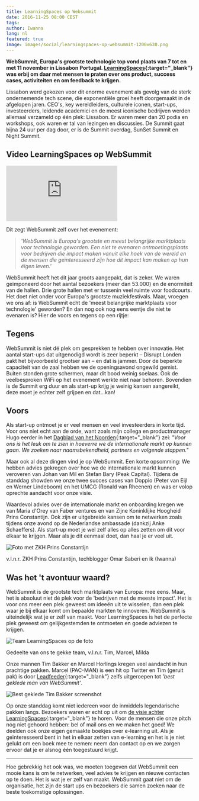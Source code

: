 ```yaml
---
title: LearningSpaces op Websummit
date: 2016-11-25 08:00 CEST
tags:
author: Iwanna
lang: nl
featured: true
image: images/social/learningspaces-op-websummit-1200x630.png
---
```


**WebSummit, Europa's grootste technologie top vond plaats van 7 tot en met 11 november in Lissabon Portugal. [LearningSpaces](http://www.learningspaces.nl){:target="_blank"} was erbij om daar met mensen te praten over ons product, success cases, activiteiten en om feedback te krijgen.**

Lissabon werd gekozen voor dit enorme evenement als gevolg van de sterk ondernemende tech scene, die exponentiële groei heeft doorgemaakt in de afgelopen jaren. CEO's, key wereldleiders, culturele iconen, start-ups, investeerders, leidende academici en de meest iconische bedrijven werden allemaal verzameld op één plek: Lissabon. Er waren meer dan 20 podia en workshops, ook waren er tal van lezingen en discussies. De Summit gaat bijna 24 uur per dag door, er is de Summit overdag, SunSet Summit en Night Summit.

## Video LearningSpaces op WebSummit
<iframe src="https://www.youtube.com/embed/DrthVboEENE" frameborder="0" allowfullscreen></iframe>

Dit zegt WebSummit zelf over het evenement:

> *'WebSummit is Europa's grootste en meest belangrijke marktplaats voor technologie geworden. Een niet te evenaren ontmoetingsplaats voor bedrijven die impact maken vanuit elke hoek van de wereld en de mensen die geïnteresseerd zijn hoe dit impact kan maken op hun éigen leven.'*  

WebSummit heeft het dit jaar groots aangepakt, dat is zeker. We waren geïmponeerd door het aantal bezoekers (meer dan 53.000) en de enormiteit van de hallen. Drie grote hallen met er tussenin veel ruimte voor foodcourts. Het doet niet onder voor Europa's grootste muziekfestivals. Maar, vroegen we ons af: is WebSummit echt de 'meest belangrijke marktplaats voor technologie' geworden? En dan nog ook nog eens eentje die niet te evenaren is? Hier de voors en tegens op een rijtje:

## Tegens
WebSummit is niet dé plek om gesprekken te hebben over innovatie. Het aantal start-ups dat uitgenodigd wordt is zeer beperkt – Disrupt Londen pakt het bijvoorbeeld grootser aan – en dat is jammer. Door de beperkte capaciteit van de zaal hebben we de openingsavond ongewild gemist. Buiten stonden grote schermen, maar dit bood weinig soelaas. Ook de veelbesproken WiFi op het evenement werkte niet naar behoren. Bovendien is de Summit erg duur en als start-up krijg je weinig kansen aangereikt, deze moet je echter zelf grijpen en dat...kan!

## Voors
Als start-up ontmoet je er veel mensen en veel investeerders in korte tijd. Voor ons niet echt aan de orde, want zoals mijn collega en productmanager Hugo eerder in het [Dagblad van het Noorden](http://www.dvhn.nl/economie/LearningSpaces-is-%E2%80%98vreemde-eend-in-de-bijt%E2%80%99-21731305.html){:target="_blank"} zei: *"Voor ons is het leuk om te zien in hoeverre we de internationale markt op kunnen gaan. We zoeken naar naamsbekendheid, partners en volgende stappen."*

Maar ook al deze dingen vind je op WebSummit. Een korte opsomming: We hebben advies gekregen over hoe we de internationale markt kunnen veroveren van Johan van Mil en Stefan Bary (Peak Capital). Tijdens de standdag showden we onze twee succes cases van Doppio (Peter van Eijl en Werner Lindeboom) en het UMCG (Ronald van Rheenen) en was er volop oprechte aandacht voor onze visie.

Waardevol advies over de internationale markt en onboarding kregen we van Maria d'Orey van Faber ventures en van Zijne Koninklijke Hoogheid Prins Constantijn. Ook zijn er uitgebreide kansen om te netwerken zoals tijdens onze avond op de Nederlandse ambassade (dankzij Anke Schaeffers). Als start-up moet je wel zelf alles op alles zetten om dit voor elkaar te krijgen. Maar als je dit eenmaal doet, dan haal je er veel uit.

![Foto met ZKH Prins Constantijn](/images/blog/websummit-2016-01.jpg)
<p class="caption">v.l.n.r. ZKH Prins Constantijn, techblogger Omar Saberi en ik (Iwanna)</p>

## Was het 't avontuur waard?
WebSummit is de grootste tech marktplaats van Europa: mee eens. Maar, het is absoluut niet dé plek voor de 'bedrijven met de meeste impact'. Het is voor ons meer een plek geweest om ideeën uit te wisselen, dan een plek waar je bij elkaar komt om bepaalde markten te innoveren. WebSummit is uiteindelijk wat je er zelf van maakt. Voor LearningSpaces is het de perfecte plek geweest om gelijkgestemden te ontmoeten en goede adviezen te krijgen.

![Team LearningSpaces op de foto](/images/blog/websummit-2016-02.jpg)
<p class="caption">Gedeelte van ons te gekke team, v.l.n.r. Tim, Marcel, Milda </p>

Onze mannen Tim Bakker en Marcel Horlings kregen veel aandacht in hun prachtige pakken. Marcel (PAC-MAN) is een hit op Twitter en Tim (geruit pak) is door [Leadfeeder](https://www.leadfeeder.com/){:target="_blank"} zelfs uitgeroepen tot *'best geklede man van WebSummit'*.

![Best geklede Tim Bakker screenshot](/images/blog/websummit-2016-03.jpg)

Op onze standdag komt niet iedereen voor de inmiddels legendarische pakken langs. Bezoekers waren er echt op uit om [de visie achter LearningSpaces](http://blog.learningspaces.io/what-is-learningspaces/){:target="_blank"} te horen. Voor de mensen die onze pitch nog niet gehoord hebben: bel of mail ons en we maken het goed! We deelden ook onze eigen gemaakte boekjes over e-learning uit. Als je geïnteresseerd bent in het in elkaar zetten van e-learning en het is je niet gelukt om een boek mee te nemen: neem dan contact op en we zorgen ervoor dat je er alsnog één toegestuurd krijgt.

---

Hoe gebrekkig het ook was, we moeten toegeven dat WebSummit een mooie kans is om te netwerken, veel advies te krijgen en nieuwe contacten op te doen. Het is wat je er zelf van maakt. WebSummit gaat niet om de organisatie, het zijn de start ups en bezoekers die samen zoeken naar de beste toekomstige oplossingen.
